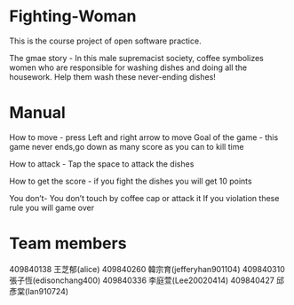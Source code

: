 # Fighting-Woman
This is the course project of open software practice.

The gmae story - In this male supremacist society, coffee symbolizes women who are responsible for washing dishes and doing all the housework. 
                 Help them wash these never-ending dishes!

# Manual 
How to move - press Left and right arrow to move Goal of the game - this game never ends,go down as many score as you can to kill time

How to attack - Tap the space to attack the dishes

How to get the score - if you fight the dishes you will get 10 points

You don’t- You don’t touch by coffee cap or attack it If you violation these rule you will game over

# Team members
409840138 王芝郁(alice)
409840260 韓宗育(jefferyhan901104)
409840310 張子恆(edisonchang400)
409840336 李庭萱(Lee20020414)
409840427 邱彥棠(Ian910724)
